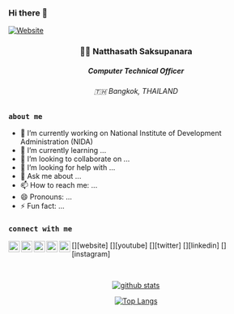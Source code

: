 ### Hi there 👋

[![Website](https://img.shields.io/website?label=codeinsane.wordpress.com&style=for-the-badge&url=https://codeinsane.wordpress.com/)](https://codeinsane.wordpress.com/)

<div align="center">
  <h3> 🧔🏻 Natthasath Saksupanara</h3>
  <h5>Computer Technical Officer</h5>
  <h6>🇹🇭 Bangkok, THAILAND</h6>
</div>

### `about me`

- 🔭 I’m currently working on National Institute of Development Administration (NIDA)
- 🌱 I’m currently learning ...
- 👯 I’m looking to collaborate on ...
- 🤔 I’m looking for help with ...
- 💬 Ask me about ...
- 📫 How to reach me: ...
- 😄 Pronouns: ...
- ⚡ Fun fact: ...

### `connect with me`

[<img align="left" alt="website" width="22px" src="https://codeinsane.wordpress.com/" />][website]
[<img align="left" alt="youtube | YouTube" width="22px" src="https://www.youtube.com/" />][youtube]
[<img align="left" alt="twitter | Twitter" width="22px" src="https://twitter.com/" />][twitter]
[<img align="left" alt="linkedin | LinkedIn" width="22px" src="https://www.linkedin.com/in/natthasath/" />][linkedin]
[<img align="left" alt="instagram | Instagram" width="22px" src="https://www.instagram.com/natthasath/" />][instagram]


</br>

<div align="center">

  [![github stats](https://github-readme-stats.vercel.app/api?username=natthasath&show_icons=true&theme=radical)](https://github.com/natthasath)

  [![Top Langs](https://github-readme-stats.vercel.app/api/top-langs/?username=natthasath&theme=radical&layout=compact)](https://github.com/natthasath)

</div>
